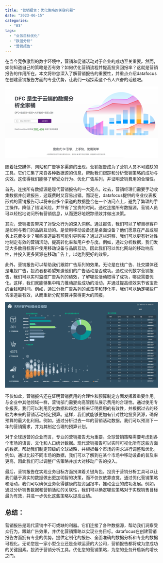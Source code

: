 ```yaml
---
title: "营销报告：优化策略的关键利器"
date: "2023-06-15"
categories: 
  - "03"
tags: 
  - "业务目标优化"
  - "数据分析"
  - "营销报告"
---
```


在当今竞争激烈的数字环境中，营销和促销活动对于企业的成功至关重要。然而，如何知道自己的策略是否有效？如何优化营销流程并提高投资回报率？这就是营销报告的作用所在。本文将带您深入了解营销报告的重要性，并重点介绍datafocus在创建营销报告方面的专业优势，让我们一起探索这个令人兴奋的话题吧。

![](images/1686616238-%E5%BE%AE%E4%BF%A1%E6%88%AA%E5%9B%BE_20230512142316.png)

随着社交媒体、网站和广告等多渠道的出现，营销报告成为了营销人员不可或缺的工具。它们汇集了来自各种数据源的信息，帮助我们跟踪和分析营销策略的成功与失效。这使得我们能够了解受众行为、优化广告系列，并证明营销费用的合理性。

首先，连接所有数据源是现代营销报告的一大亮点。过去，营销经理们需要手动收集数据并创建报告，这既费时又容易出错。而现在，datafocus提供的专业仪表板形式的营销报告可以将来自多个渠道的数据整合在一个访问点上，避免了繁琐的手工操作，降低了错误风险，并节省了宝贵的时间。通过连接所有数据源，营销人员可以轻松地访问所有营销信息，从而更好地跟踪绩效并做出决策。

其次，营销报告带来了对受众行为的深入洞察。通过报告，我们可以了解目标客户是如何与我们的品牌互动的。是使用移动设备还是桌面设备？他们愿意在产品或服务上花费多少？哪些渠道最有可能引导购买？通过这些洞察，我们可以更有针对性地制定有效的营销活动，提高转化率和用户参与度。例如，通过分析数据，我们发现大多数目标客户使用移动设备与品牌互动，因此我们可以优化网站的移动响应性，并投入更多资源在移动广告上，以达到更好的效果。

此外，营销报告可以帮助我们跟踪广告系列的效果。无论是在线广告、社交媒体还是电视广告，投资者都希望知道他们的广告活动是否成功。通过现代数字营销报告，我们可以实时监控广告系列的绩效，了解哪些活动取得了成功，哪些需要优化。这样，我们就能够集中精力推动那些成功的活动，并通过提高绩效来节省宝贵的金钱和时间。例如，通过分析广告系列的点击率和转化率，我们可以确定哪些广告渠道最有效，从而重新分配预算并获得更大的回报。

![](images/1686748536-RFM%E6%A8%A1%E5%9E%8B.png)

不仅如此，营销报告还在证明营销费用的合理性和预算制定方面发挥着重要作用。与企业中其他领域一样，营销部门需要向高管团队展示费用的合理性。通过使用专业报表，我们可以利用历史数据和趋势分析来证明费用的有效性，并根据过去的经验为未来的营销活动制定预算。这样，我们就能够更加有针对性地投资资源，确保预算的最大化利用。例如，通过分析过去一年的营销活动数据，我们可以预测下一年的营销需求，并为其制定合理的预算计划。

对于全球运营的企业而言，专业的营销报告尤为重要。全球营销策略需要考虑到各个市场的语言、文化和人口统计数据。现代营销报告可以实时可视化所有这些方面的数据，帮助我们制定顶级的全球战略，并根据每个市场的需求进行调整和优化。例如，通过比较不同市场的数据，我们可以了解到在某个市场中移动设备的普及率更高，因此我们可以调整广告策略并加大对移动广告的投入。

最后，营销报告在实现业务目标方面扮演着关键角色。投资于营销分析工具可以让我们基于真实的数据做出更加明智的决策，而不仅仅依靠直觉。通过优化营销策略和活动，我们可以确保业务获得健康的投资回报率，推动企业的成功发展。例如，通过分析销售数据和营销活动的关联性，我们可以确定哪些策略对于实现销售目标最为有效，并进一步优化这些策略以提高业绩。

## 总结：

营销报告是现代营销中不可或缺的利器。它们连接了各种数据源，帮助我们洞察受众行为，跟踪广告效果，并优化营销策略以实现业务目标。datafocus在创建营销报告方面拥有专业的优势，提供定制化的报告、全面准确的数据分析和专业的数据可视化。无论您是一家小型企业还是全球运营的大公司，营销报告都将成为您成功的关键因素。投资于营销分析工具，优化您的营销策略，为您的业务开启新的增长之门。
